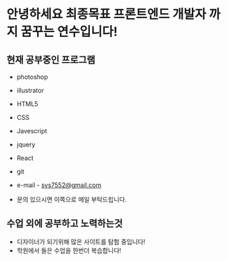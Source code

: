 # 안녕하세요 최종목표 프론트엔드 개발자 까지 꿈꾸는 연수입니다!
## 현재 공부중인 프로그램
* photoshop
* illustrator
* HTML5
* CSS
* Javescript
* jquery
* React
* git

* e-mail - sys7552@gmail.com
* 문의 있으시면 이쪽으로 메일 부탁드립니다.
## 수업 외에 공부하고 노력하는것
* 디자이너가 되기위해 많은 사이트를 탐험 중입니다!
* 학원에서 들은 수업을 한번더 복습합니다!
